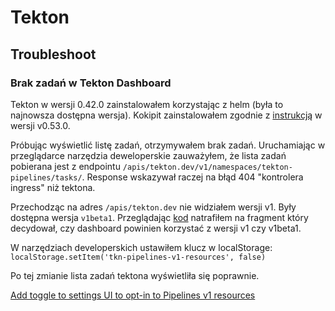 # Tekton

## Troubleshoot

### Brak zadań w Tekton Dashboard

Tekton w wersji 0.42.0 zainstalowałem korzystając z helm (była to najnowsza dostępna wersja).
Kokipit zainstalowałem zgodnie z [instrukcją](https://github.com/tektoncd/dashboard/blob/main/docs/install.md#installing-tekton-dashboard-on-kubernetes) w wersji v0.53.0.

Próbując wyświetlić listę zadań, otrzymywałem brak zadań.
Uruchamiając w przeglądarce narzędzia deweloperskie zauważyłem, że lista zadań pobierana jest z endpointu `/apis/tekton.dev/v1/namespaces/tekton-pipelines/tasks/`.
Response wskazywał raczej na błąd 404 "kontrolera ingress" niż tektona.

Przechodząc na adres `/apis/tekton.dev` nie widziałem wersji v1. Były dostępna wersja `v1beta1`.
Przeglądając [kod](https://github.com/tektoncd/dashboard/blob/3f56be402e01c45b3803f5d2e32f576df2f3d98d/src/api/utils.js#L104)
natrafiłem na fragment który decydował, czy dashboard powinien korzystać z wersji v1 czy v1beta1.

W narzędziach developerskich ustawiłem klucz w localStorage:
`localStorage.setItem('tkn-pipelines-v1-resources', false)`

Po tej zmianie lista zadań tektona wyświetliła się poprawnie.

[Add toggle to settings UI to opt-in to Pipelines v1 resources](https://github.com/tektoncd/dashboard/pull/2649)

